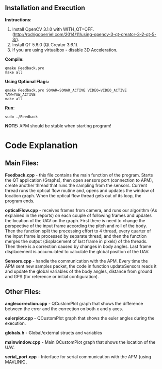 Installation and Execution
--------------------------

**Instructions:**

1. Install OpenCV 3.1.0 with WITH_QT=OFF. (http://rodrigoberriel.com/2014/11/using-opencv-3-qt-creator-3-2-qt-5-3/).
2. Install QT 5.6.0 (Qt Creator 3.6.1).
3. If you are using virtualbox - disable 3D Acceleration.

**Compile:**
```
qmake Feedback.pro
make all
```

**Using Optional Flags:**
```
qmake Feedback.pro SONAR=SONAR_ACTIVE VIDEO=VIDEO_ACTIVE YAW=YAW_ACTIVE
make all
```

**Run:**
```
sudo ./Feedback
```


**NOTE:** APM should be stable when starting program!

Code Explanation
================

Main Files:
-----------

**Feedback.cpp** - this file contains the main function of the program. Starts the QT application (Graphs), then open sensors port (connection to APM), create another thread that runs the sampling from the sensors. Current thread runs the optical flow routine and, opens and updates the window of location graph. When the optical flow thread gets out of its loop, the program ends. 

**opticalFlow.cpp** - receives frames from camera, and runs our algorithm (As explained in the reports) on each couple of following frames and updates the location of the UAV on the graph. First there is need to change the perspective of the input frame according the pitch and roll of the body. Then the function split the processing effort to 4 thread, every quarter of the input frame is processed by separate thread, and then the function merges the output (displacement of last frame in pixels) of the threads. Then there is a correction caused by changes in body angles. Last frame displacement is accumulated to calculate the global position of the UAV.

**Sensors.cpp** - handle the communication with the APM. Every time the APM sent new samples packet, the code in function updateSensors reads it and update the global variables of the body angles, distance from ground and GPS (for reference or initial configuration).

Other Files:
------------

**anglecorrection.cpp** - QCustomPlot graph that shows the difference between the error and the correction on both x and y axes.

**eulerplot.cpp** - QCustomPlot graph that shows the euler angles during the execution.

**globals.h** - Global/external structs and variables

**mainwindow.cpp** - Main QCustomPlot graph that shows the location of the UAV.

**serial_port.cpp** - Interface for serial communication with the APM (using MAVLINK).

